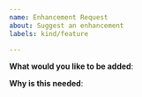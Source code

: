 ```yaml
---
name: Enhancement Request
about: Suggest an enhancement
labels: kind/feature

---
```


**What would you like to be added**:

**Why is this needed**:
